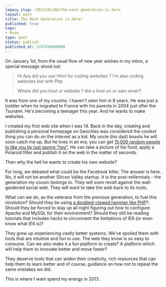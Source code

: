 ```yaml
---
legacy_slug: /2013/01/06/the-next-generation-is-here
layout: post
title: The Next Generation is Here!
published: true
tags:
- Muse
type: post
status: publish
published_at: 1357430400000
---
```


On January 1st, from the usual flow of new year wishes in my inbox, a special message stood out:

<blockquote>
<p>Hi Aya did you use Html for coding websites ? i'm also coding websites but with Php</p>
<p>Where did you host ur website ? did u host on ur own sever?</p>
</blockquote>

It was from one of my cousins. I haven't seen him in 8 years. He was just a toddler when he migrated to France with his parents in 2004 just after the Tsunami. He's becoming a teenager this year. And he wants to make websites.

I created my first web site when I was 14. Back in the day, creating and publishing a personal homepage on Geocities was considered the coolest thing you can do on the internet as a kid. My uncle (his dad) boasts he will soon catch me up. But he lives in an era, you can get [15,000 random people to like you by just saying "hey"](https://twitter.com/OfficalMrBean/status/287238282755055616). He can take a picture of his food, apply a Polaroid filter and publish it on the web in the matter of seconds.

Then why the hell he wants to create his own website?

For long, we debated what could be the Facebook killer. The answer is here. No, it will not be another Silicon Valley startup. It is the post-millennials - the generation my cousin belongs to. They will soon revolt against the wall-gardened social web. They will want to take the web back to its roots.

What can we do, as the veterans from the previous generation, to fuel this revolution? Should they be using [a doubled-clawed hammer like PHP](http://www.codinghorror.com/blog/2012/06/the-php-singularity.html)?. Should they be forced to stay up all night figuring out how to configure Apache and MySQL for their environment? Should they still be reading tutorials that includes hacks to circumvent the limitations of IE6 (or even know what IE6 is)?

They grew up experiencing vastly better systems. We've spoiled them with tools that are intuitive and fun to use. The web they know is so easy to consume. Can we also make it a fun platform to create? A platform which will help them to innovate better and move faster?

They deserve tools that can widen their creativity, rich resources that can help them to learn better and of course, guidance on how not to repeat the same mistakes we did.

This is where I want spend my energy in 2013.

